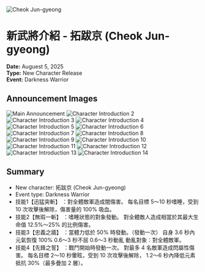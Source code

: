 ![Cheok Jun-gyeong](images/00.jpg)
# 新武將介紹 - 拓跋京 (Cheok Jun-gyeong)
**Date:** Auguest 5, 2025  
**Type:** New Character Release  
**Event:** Darkness Warrior

## Announcement Images
![Main Announcement](images/01.jpg)
![Character Introduction 2](images/02.jpg)
![Character Introduction 3](images/03.jpg)
![Character Introduction 4](images/04.jpg)
![Character Introduction 5](images/05.jpg)
![Character Introduction 6](images/06.jpg)
![Character Introduction 7](images/07.jpg)
![Character Introduction 8](images/08.jpg)
![Character Introduction 9](images/09.jpg)
![Character Introduction 10](images/10.jpg)
![Character Introduction 11](images/11.jpg)
![Character Introduction 12](images/12.jpg)
![Character Introduction 13](images/13.jpg)
![Character Introduction 14](images/14.jpg)

## Summary
- New character: 拓跋京 (Cheok Jun-gyeong)
- Event type: Darkness Warrior
- 技能1【迅猛突斬】 ：對全體敵軍造成闇傷害。 每名目標 5～10 秒嗜睡，受到 10 次攻擊後解除，傷害量的 100% 吸血。
- 技能2【無瑕一斬】 ：嗜睡狀態的對象發動。 對全體敵人造成相當於其最大生命值 12.5%～25% 的比例傷害。
- 技能3【忠義之牆】 ：當體力低於 50% 時發動。（發動一次） 自身 3.6 秒內元氣恢復 100% 0.6～3 秒不屈 0.6～3 秒動亂 動亂對象：對全體敵軍。
- 技能4【先鋒之誓】 ：戰鬥開始時發動一次。 對最多 4 名敵軍造成閃屬性傷害。 每名目標 2～10 秒暈眩，受到 10 次攻擊後解除， 1.2～6 秒內降低元素抵抗 30%（最多疊加 2 層）。
